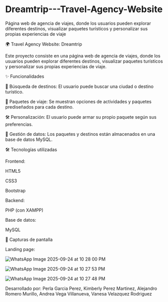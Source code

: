 # Dreamtrip---Travel-Agency-Website
Página web de agencia de viajes, donde los usuarios pueden explorar diferentes destinos, visualizar paquetes turísticos y personalizar sus propias experiencias de viaje

🌍 Travel Agency Website: Dreamtrip

Este proyecto consiste en una página web de agencia de viajes, donde los usuarios pueden explorar diferentes destinos, visualizar paquetes turísticos y personalizar sus propias experiencias de viaje.

✨ Funcionalidades

🔎 Búsqueda de destinos: El usuario puede buscar una ciudad o destino turístico.

🎒 Paquetes de viaje: Se muestran opciones de actividades y paquetes prediseñados para cada destino.

🛠️ Personalización: El usuario puede armar su propio paquete según sus preferencias.

💾 Gestión de datos: Los paquetes y destinos están almacenados en una base de datos MySQL.

🛠️ Tecnologías utilizadas

Frontend:

HTML5

CSS3

Bootstrap

Backend:

PHP (con XAMPP)

Base de datos:

MySQL

📸 Capturas de pantalla

Landing page:

![WhatsApp Image 2025-09-24 at 10 28 00 PM](https://github.com/user-attachments/assets/566a517e-4d21-4c5a-b0ef-1af9720b19dd)

![WhatsApp Image 2025-09-24 at 10 27 53 PM](https://github.com/user-attachments/assets/0fe371b5-c362-4b0e-9967-ca847719c1ff)


 ![WhatsApp Image 2025-09-24 at 10 27 48 PM](https://github.com/user-attachments/assets/17fec1a5-7770-4a10-87a6-d6d59d0a89c5)

 


Desarrollado por: Perla Garcia Perez, Kimberly Perez Martinez, Alejandro Romero Murillo, Andrea Vega Villanueva, Vanesa Velazquez Rodriguez
